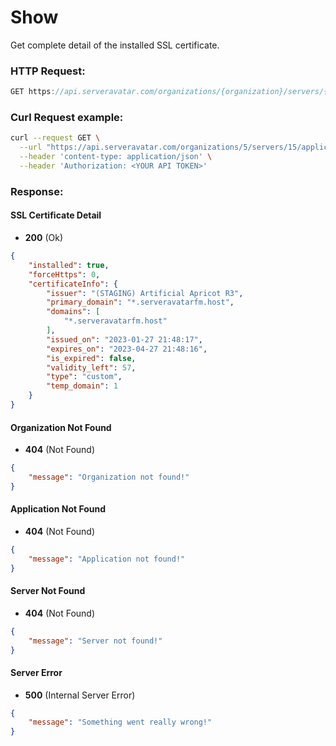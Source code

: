 # Show

Get complete detail of the installed SSL certificate.

### HTTP Request:

```js
GET https://api.serveravatar.com/organizations/{organization}/servers/{server}/applications/{application}/ssl
```

### Curl Request example:

```sh
curl --request GET \
  --url "https://api.serveravatar.com/organizations/5/servers/15/applications/92/ssl" \
  --header 'content-type: application/json' \
  --header 'Authorization: <YOUR API TOKEN>'
```

### Response:

#### SSL Certificate Detail
- __200__ (Ok)

``` json
{
    "installed": true,
    "forceHttps": 0,
    "certificateInfo": {
        "issuer": "(STAGING) Artificial Apricot R3",
        "primary_domain": "*.serveravatarfm.host",
        "domains": [
            "*.serveravatarfm.host"
        ],
        "issued_on": "2023-01-27 21:48:17",
        "expires_on": "2023-04-27 21:48:16",
        "is_expired": false,
        "validity_left": 57,
        "type": "custom",
        "temp_domain": 1
    }
}
```

#### Organization Not Found
- __404__ (Not Found)

```json
{
    "message": "Organization not found!"
}
```

#### Application Not Found
- __404__ (Not Found)

```json
{
    "message": "Application not found!"
}
```

#### Server Not Found
- __404__ (Not Found)

```json
{
    "message": "Server not found!"
}
```

#### Server Error
- __500__ (Internal Server Error)
```json
{
    "message": "Something went really wrong!"
}